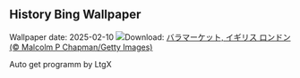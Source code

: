 ## History Bing Wallpaper
Wallpaper date: 2025-02-10
![](https://www.bing.com/th?id=OHR.UmbrellaDay_JA-JP2687142465_UHD.jpg&w=1000)Download: [バラマーケット, イギリス ロンドン (© Malcolm P Chapman/Getty Images)](https://www.bing.com/th?id=OHR.UmbrellaDay_JA-JP2687142465_UHD.jpg)

Auto get programm by LtgX
